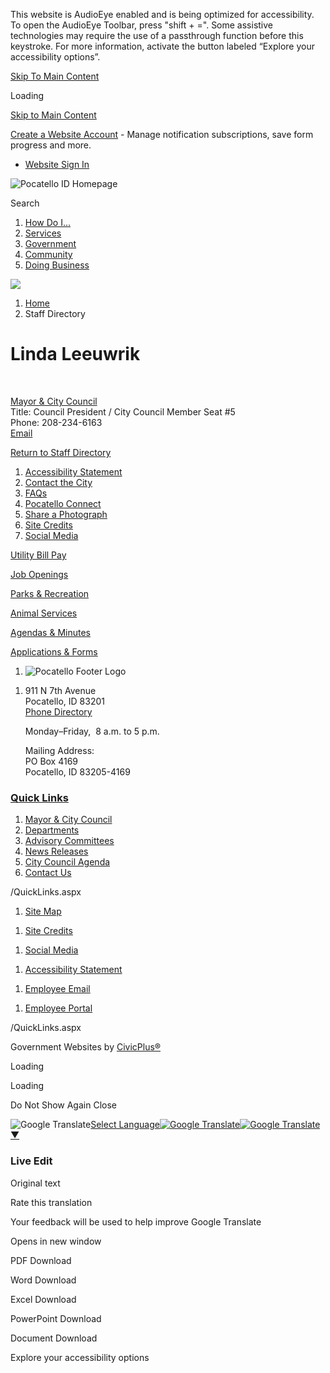 This website is AudioEye enabled and is being optimized for accessibility. To open the AudioEye Toolbar, press "shift + =". Some assistive technologies may require the use of a passthrough function before this keystroke. For more information, activate the button labeled “Explore your accessibility options”.

[Skip To Main Content](https://pocatello.gov/directory.aspx?EID=67%2F)

Loading

[Skip to Main Content](https://pocatello.gov/directory.aspx?EID=67%2F)

[Create a Website Account](https://pocatello.gov/MyAccount/ProfileCreate) - Manage notification subscriptions, save form progress and more.   

- [Website Sign In](https://pocatello.gov/MyAccount)

![Pocatello ID Homepage](https://pocatello.gov/ImageRepository/Document?documentID=11732)

Search

1. [How Do I...](https://pocatello.gov/9/How-Do-I)
2. [Services](https://pocatello.gov/101/Services)
3. [Government](https://pocatello.gov/27/Government)
4. [Community](https://pocatello.gov/31/Community)
5. [Doing Business](https://pocatello.gov/35/Doing-Business)

<!--THE END-->

![](https://pocatello.gov/ImageRepository/Document?documentID=7779)

1. [Home](https://pocatello.gov)
2. Staff Directory

# Linda Leeuwrik

 

[Mayor &amp; City Council](https://pocatello.gov/Directory.aspx?DID=36)  
Title: Council President / City Council Member Seat #5  
Phone: 208-234-6163  
[Email](mailto:lleeuwrik@pocatello.gov)

[Return to Staff Directory](https://pocatello.gov/Directory.aspx)

1. [Accessibility Statement](https://pocatello.gov/936/Accessibility-Statement)
2. [Contact the City](https://pocatello.gov/730/Contact-the-City)
3. [FAQs](https://pocatello.gov/860/FAQs)
4. [Pocatello Connect](https://pocatello.gov/900/Pocatello-Connect)
5. [Share a Photograph](https://pocatello.seamlessdocs.com/f/POCphotograph)
6. [Site Credits](https://pocatello.gov/581/Site-Credits)
7. [Social Media](https://pocatello.gov/79/Social-Media)

[Utility Bill Pay](https://pocatello.gov/356/Utility-Bill-Pay)

[Job Openings](https://pocatello.gov/jobs)

[Parks &amp; Recreation](https://pocatello.gov/278/Parks-Recreation)

[Animal Services](https://pocatello.gov/150/Animal-Services)

[Agendas &amp; Minutes](https://pocatello.gov/agendacenter)

[Applications &amp; Forms](https://pocatello.gov/467/Applications-Forms)

1. ![Pocatello Footer Logo](https://pocatello.gov/ImageRepository/Document?documentId=11738 "City of Pocatello logo")

<!--THE END-->

1. 911 N 7th Avenue  
   Pocatello, ID 83201  
   [Phone Directory](https://pocatello.gov/730/Contact-the-City)
   
   Monday–Friday,  8 a.m. to 5 p.m.
   
   Mailing Address:  
   PO Box 4169  
   Pocatello, ID 83205-4169

### [Quick Links](https://pocatello.gov/QuickLinks.aspx?CID=13)

1. [Mayor &amp; City Council](https://pocatello.gov/284/Mayor-City-Council)
2. [Departments](https://pocatello.gov/148/Departments)
3. [Advisory Committees](https://pocatello.gov/254/Advisory-Committees)
4. [News Releases](https://pocatello.gov/CivicAlerts.aspx?CID=1)
5. [City Council Agenda](https://pocatello.gov/AgendaCenter/City-Council-4)
6. [Contact Us](https://pocatello.gov/730/Contact-the-City)

/QuickLinks.aspx

1. [Site Map](https://pocatello.gov/sitemap)

<!--THE END-->

1. [Site Credits](https://pocatello.gov/581/Site-Credits)

<!--THE END-->

1. [Social Media](https://pocatello.gov/79/Social-Media)

<!--THE END-->

1. [Accessibility Statement](https://pocatello.gov/936/Accessibility-Statement)

<!--THE END-->

1. [Employee Email](https://outlook.office.com/mail)

<!--THE END-->

1. [Employee Portal](https://employees.pocatello.gov)

<!--THE END-->

/QuickLinks.aspx

Government Websites by [CivicPlus®](https://connect.civicplus.com/referral)

Loading

Loading

Do Not Show Again Close

![Google Translate](https://www.google.com/images/cleardot.gif)[Select Language![Google Translate](https://www.google.com/images/cleardot.gif)​![Google Translate](https://www.google.com/images/cleardot.gif)▼](https://pocatello.gov/directory.aspx?EID=67)

### Live Edit

Original text

Rate this translation

Your feedback will be used to help improve Google Translate

Opens in new window

PDF Download

Word Download

Excel Download

PowerPoint Download

Document Download

Explore your accessibility options